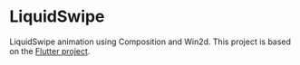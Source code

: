 # LiquidSwipe

LiquidSwipe animation using Composition and Win2d. This project is based on the [Flutter project](https://github.com/iamSahdeep/liquid_swipe_flutter).


